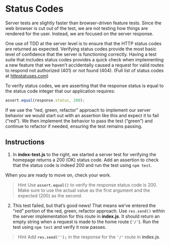 # Status Codes

Server tests are slightly faster than browser-driven feature tests. Since the web browser is cut out of the test, we are not testing how things are rendered for the user. Instead, we are focused on the server response.

One use of TDD at the server level is to ensure that the HTTP status codes are returned as expected. Verifying status codes provide the most basic level of confidence that the server is functioning correctly. Having a test suite that includes status codes provides a quick check when implementing a new feature that we haven’t accidentally caused a request for valid routes to respond not authorized (401) or not found (404). (Full list of status codes at [httpstatuses.com](https://httpstatuses.com/))

To verify status codes, we are asserting that the response status is equal to the status code integer that our application requires:
```javascript
assert.equal(response.status, 200);
```

If we use the “red, green, refactor” approach to implement our server behavior we would start out with an assertion like this and expect it to fail (“red”). We then implement the behavior to pass the test (“green”) and continue to refactor if needed, ensuring the test remains passing.

## Instructions

1. In **index-test.js** to the right, we started a server test for verifying the homepage returns a 200 (OK) status code. Add an assertion to check that the status code is indeed 200 and run the test using ``npm test``.

When you are ready to move on, check your work.

> Hint
> Use **``assert.equal()``** to verify the response status code is 200. Make sure to use the actual value as the first argument and the expected (200) as the second.

2. This test failed, but that’s good news! That means we’ve entered the “red” portion of the red, green, refactor approach. Use ``res.send()`` within the server implementation for this route in **index.js**. It should return an empty string when a request is made to the home route (``'/'``). Run the test using ``npm test`` and verify it now passes.

> Hint
> Add **``res.send('');``** in the response for the **``'/'``** route in **index.js**.